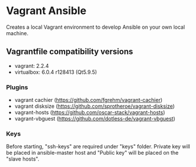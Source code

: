 # Vagrant Ansible

Creates a local Vagrant environment to develop Ansible on your own local machine.

## Vagrantfile compatibility versions
- vagrant: 2.2.4
- virtualbox: 6.0.4 r128413 (Qt5.9.5)

### Plugins

- vagrant cachier (https://github.com/fgrehm/vagrant-cachier)
- vagrant disksize (https://github.com/sprotheroe/vagrant-disksize)
- vagrant-hosts (https://github.com/oscar-stack/vagrant-hosts)
- vagrant-vbguest (https://github.com/dotless-de/vagrant-vbguest)

### Keys
Before starting, "ssh-keys" are required under "keys" folder. Private key will be placed in ansible-master host and "Public key" will be placed on the "slave hosts".

